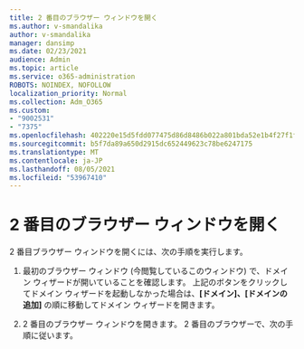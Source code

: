 ```yaml
---
title: 2 番目のブラウザー ウィンドウを開く
ms.author: v-smandalika
author: v-smandalika
manager: dansimp
ms.date: 02/23/2021
audience: Admin
ms.topic: article
ms.service: o365-administration
ROBOTS: NOINDEX, NOFOLLOW
localization_priority: Normal
ms.collection: Adm_O365
ms.custom:
- "9002531"
- "7375"
ms.openlocfilehash: 402220e15d5fdd077475d86d8486b022a801bda52e1b4f27f1fa385f31316f39
ms.sourcegitcommit: b5f7da89a650d2915dc652449623c78be6247175
ms.translationtype: MT
ms.contentlocale: ja-JP
ms.lasthandoff: 08/05/2021
ms.locfileid: "53967410"
---
```

# <a name="open-a-second-browser-window"></a>2 番目のブラウザー ウィンドウを開く

2 番目ブラウザー ウィンドウを開くには、次の手順を実行します。

1. 最初のブラウザー ウィンドウ (今閲覧しているこのウィンドウ) で、ドメイン ウィザードが開いていることを確認します。 上記のボタンをクリックしてドメイン ウィザードを起動しなかった場合は、**[ドメイン]、[ドメインの追加]** の順に移動してドメイン ウィザードを開きます。

2. 2 番目のブラウザー ウィンドウを開きます。 2 番目のブラウザーで、次の手順に従います。
